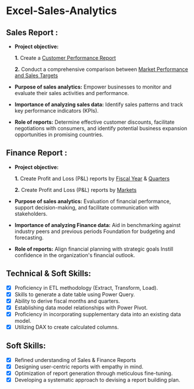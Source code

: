 # Excel-Sales-Analytics
## Sales Report :


- **Project objective:** 

    **1.** Create a [Customer Performance Report](https://github.com/RayyanThara/Excel-Sales-Analytics/blob/main/Customer%20Performance%20report.pdf) 

    **2.** Conduct a comprehensive comparison between [Market Performance and Sales Targets](https://github.com/RayyanThara/Excel-Sales-Analytics/blob/main/Market%20Performance%20vs%20Target.pdf)

- **Purpose of sales analytics:** Empower businesses to monitor and evaluate their sales activities and performance.

- **Importance of analyzing sales data:** Identify sales patterns and track key performance indicators (KPIs).

- **Role of reports:** Determine effective customer discounts, facilitate negotiations with consumers, and identify potential business expansion opportunities in promising countries.


## Finance Report :

- **Project objective:** 

    **1.** Create Profit and Loss (P&L) reports by [Fiscal Year](https://github.com/RayyanThara/Excel-Sales-Analytics/blob/main/P%20%26%20L%20by%20Years.pdf) & [Quarters](https://github.com/RayyanThara/Excel-Sales-Analytics/blob/main/P%20%26%20L%20by%20Quarters.pdf)

   **2.** Create Profit and Loss (P&L) reports by [Markets](https://github.com/RayyanThara/Excel-Sales-Analytics/blob/main/P%26L%20Statement%20by%20Markets.pdf)

- **Purpose of sales analytics:** Evaluation of financial performance, support decision-making, and facilitate communication with stakeholders.

- **Importance of analyzing Finance data:** Aid in benchmarking against industry peers and previous periods Foundation for budgeting and forecasting.

- **Role of reports:** Align financial planning with strategic goals Instill confidence in the organization's financial outlook.


## Technical & Soft Skills:
- [x]	Proficiency in ETL methodology (Extract, Transform, Load).
- [x]	Skills to generate a date table using Power Query.
- [x]	Ability to derive fiscal months and quarters.
- [x]	Establishing data model relationships with Power Pivot.
- [x]	Proficiency in incorporating supplementary data into an existing data model.
- [x]	Utilizing DAX to create calculated columns.

## Soft Skills:
- [x]	Refined understanding of Sales & Finance Reports
- [x]	Designing user-centric reports with empathy in mind.
- [x]	Optimization of report generation through meticulous fine-tuning.
- [x]	Developing a systematic approach to devising a report building plan.
